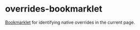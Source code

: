 # overrides-bookmarklet
[Bookmarklet](https://www.google.com) for identifying native overrides in the current page. 
